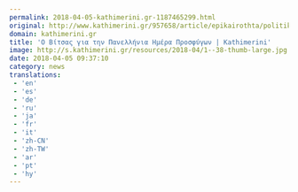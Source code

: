 ```yaml
---
permalink: 2018-04-05-kathimerini.gr-1187465299.html
original: http://www.kathimerini.gr/957658/article/epikairothta/politikh/o-vitsas-gia-thn-panellhnia-hmera-prosfygwn
domain: kathimerini.gr
title: 'Ο Βίτσας για την Πανελλήνια Ημέρα Προσφύγων | Kathimerini'
image: http://s.kathimerini.gr/resources/2018-04/1--38-thumb-large.jpg
date: 2018-04-05 09:37:10
category: news
translations: 
 - 'en'
 - 'es'
 - 'de'
 - 'ru'
 - 'ja'
 - 'fr'
 - 'it'
 - 'zh-CN'
 - 'zh-TW'
 - 'ar'
 - 'pt'
 - 'hy'
---
```



